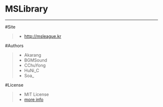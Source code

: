 # MSLibrary

---
#Site
> - http://msleague.kr

#Authors
> - Akarang
> - BGMSound
> - CChuYong
> - HuNi_C
> - Soa_

#License
> - MIT License
> - <a href="https://github.com/TravelRPG/MSLibrary/blob/main/LICENSE">more info</a>
